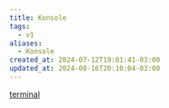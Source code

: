 ```yaml
---
title: Konsole
tags:
  - v1
aliases:
  - Konsole
created_at: 2024-07-12T19:01:41-03:00
updated_at: 2024-08-16T20:10:04-03:00
---
```


[terminal](../../../../sementes/2024/07/09/Emulador_de_terminal.md)
